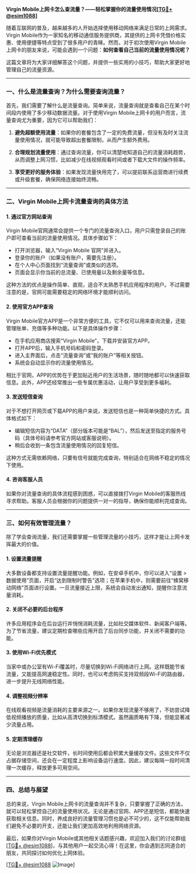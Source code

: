 **Virgin Mobile上网卡怎么查流量？——轻松掌握你的流量使用情况[[TG💪+ @esim1088](https://t.me/s/esim1088)]**

随着互联网的普及，越来越多的人开始选择使用移动网络来满足日常的上网需求。Virgin Mobile作为一家知名的移动通信服务提供商，其提供的上网卡凭借价格实惠、使用便捷等特点受到了很多用户的青睐。然而，对于初次使用Virgin Mobile上网卡的朋友来说，可能会遇到一个问题：**如何查看自己当前的流量使用情况呢？**

这篇文章将为大家详细解答这个问题，并提供一些实用的小技巧，帮助大家更好地管理自己的流量资源。

---

### **一、什么是流量查询？为什么需要查询流量？**

首先，我们需要了解什么是流量查询。简单来说，流量查询就是查看自己在某个时间段内使用了多少移动数据流量。对于使用Virgin Mobile上网卡的用户而言，流量查询尤为重要，因为它可以帮助我们：

1. **避免超额使用流量**：如果你的套餐包含了一定的免费流量，但没有及时关注流量使用情况，就可能导致超出套餐限制，从而产生额外费用。
   
2. **合理规划流量使用**：通过查询流量，你可以清楚地知道自己的流量消耗趋势，从而调整上网习惯，比如减少在线视频观看时间或者下载大文件的操作频率。

3. **享受更好的服务体验**：如果发现流量快用完了，可以提前联系运营商进行续费或升级套餐，确保网络连接始终流畅。

---

### **二、Virgin Mobile上网卡流量查询的具体方法**

#### **1. 通过官方网站查询**
Virgin Mobile官网通常会提供一个专门的流量查询入口，用户只需登录自己的账户即可查看当前的流量使用情况。具体步骤如下：

- 打开浏览器，输入“Virgin Mobile 官网”并进入。
- 登录你的账户（如果没有账户，需要先注册）。
- 在个人中心页面找到“流量查询”或类似的选项。
- 页面会显示你当前的总流量、已使用量以及剩余量等信息。

这种方法的优点是操作简单、直观，适合不太熟悉手机应用程序的用户。不过需要注意的是，官网可能需要稳定的网络环境才能顺利访问。

#### **2. 使用官方APP查询**
Virgin Mobile官方APP是一个非常方便的工具，它不仅可以用来查询流量，还能管理账单、充值等多种功能。以下是具体操作步骤：

- 在手机应用商店搜索“Virgin Mobile”，下载并安装官方APP。
- 打开APP后，输入手机号码和密码登录。
- 进入主界面后，点击“流量查询”或“我的账户”等相关按钮。
- 系统会自动显示你的流量使用情况。

相比于官网，APP的优势在于更加贴近用户的生活场景，随时随地都可以快速获取信息。此外，APP还经常推出一些专属优惠活动，让用户享受到更多福利。

#### **3. 发送短信查询**
对于不想打开网页或下载APP的用户来说，发送短信也是一种简单快捷的方式。具体格式如下：

- 编辑短信内容为“DATA”（部分版本可能是“BAL”），然后发送至指定的服务号码（具体号码请参考官方网站或客服说明）。
- 稍后会收到一条包含流量使用情况的回复短信。

这种方式无需依赖网络，只要有信号就能完成查询，特别适合在网络不稳定的情况下使用。

#### **4. 咨询客服人员**
如果你对流量查询的具体流程感到困惑，可以直接拨打Virgin Mobile的客服热线寻求帮助。客服人员会根据你的问题提供一对一的指导，确保你能顺利完成查询。

---

### **三、如何有效管理流量？**

除了学会查询流量，我们还需要掌握一些管理流量的小技巧，这样才能让上网卡发挥最大的价值。

#### **1. 设置流量提醒**
大多数设备都支持设置流量提醒功能。例如，在安卓手机中，你可以进入“设置 > 数据使用”页面，开启“达到限制时警告”选项；在苹果手机中，则需要前往“蜂窝移动网络”页面进行设置。一旦流量接近上限，系统会自动发出通知，提醒你注意流量消耗。

#### **2. 关闭不必要的后台程序**
许多应用程序会在后台运行并悄悄消耗流量，比如社交媒体软件、新闻客户端等。为了节省流量，建议定期检查哪些应用开启了后台同步功能，并关闭不需要的功能。

#### **3. 使用Wi-Fi优先模式**
当家中或办公室有Wi-Fi覆盖时，尽量切换到Wi-Fi网络进行上网。这样既能节省流量，又能提高网速稳定性。同时，也可以考虑购买支持双频段Wi-Fi的路由器，进一步提升无线网络性能。

#### **4. 调整视频分辨率**
在线观看视频是流量消耗的主要来源之一。如果你发现流量不够用了，不妨尝试降低视频播放的质量，比如从高清切换到标清模式。虽然画质略有下降，但能显著减少流量占用。

#### **5. 定期清理缓存**
无论是浏览器还是社交软件，长时间使用后都会积累大量缓存文件。这些文件不仅占据存储空间，还会在一定程度上影响设备运行速度。因此，建议每隔一段时间清理一次缓存，释放更多可用空间。

---

### **四、总结与展望**

总的来说，Virgin Mobile上网卡的流量查询并不复杂，只要掌握了正确的方法，就可以轻松掌控自己的流量使用状况。无论是通过官网、APP还是短信，都能快速获取相关信息。同时，养成良好的流量管理习惯也是必不可少的，这不仅能帮助我们避免不必要的开支，还能让我们更加高效地利用网络资源。

最后，如果你对Virgin Mobile或其他相关话题感兴趣，欢迎加入我们的讨论群组[[TG💪+ @esim1088](https://t.me/s/esim1088)]，与其他用户一起交流心得！在这里，你会遇到志同道合的朋友，共同探讨如何优化上网体验。

[[TG💪+ @esim1088](https://t.me/s/esim1088) ![Image](https://i.postimg.cc/4NQfJmqS/Snipaste-2025-05-13-00-14-12.png)]